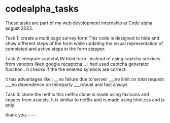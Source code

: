 # codealpha_tasks 
These tasks are part of my web development internship at Code alpha august 2023.


Task 1: create a multi page survey form
This code is designed to hide and show different steps of the form while updating the visual representation of completed and active steps in the form stepper.


Task 2: integrate captchA IN html form..
  instead of using captcha services from vendors liken google recaptcha... i had used captcha generator function..
  it checks if the the entered symbols are correct.

  it has advantages like :
  __no failure due to server
  ___no limit on total request
  ___no dependence on thirdparty
  ___robust and fast always

Task 3::clone the netflix
  this netflix clone is made using favicons and images from assests.
  It is similar to netflix and is made using html,css and js only

  thank you-----

